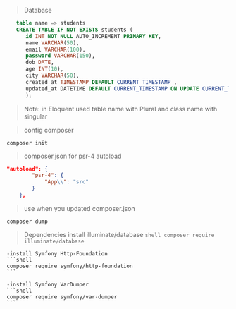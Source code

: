 > Database
```sql
   table name => students
   CREATE TABLE IF NOT EXISTS students (
      id INT NOT NULL AUTO_INCREMENT PRIMARY KEY,
      name VARCHAR(50),
      email VARCHAR(100),
      password VARCHAR(150),
      dob DATE,
      age INT(10),
      city VARCHAR(50),
      created_at TIMESTAMP DEFAULT CURRENT_TIMESTAMP ,
      updated_at DATETIME DEFAULT CURRENT_TIMESTAMP ON UPDATE CURRENT_TIMESTAMP
      );
```

> Note: in Eloquent used table name with Plural and class name with singular

> config composer 
```shell
composer init
```

> composer.json for psr-4 autoload
```json
"autoload": {
        "psr-4": {
            "App\\": "src"
        }
    },
```

> use when you updated composer.json
```shell
composer dump
```

> Dependencies
    install illuminate/database
    ```shell
    composer require illuminate/database
    ```

    -install Symfony Http-Foundation
    ```shell
    composer require symfony/http-foundation
    ```

    -install Symfony VarDumper
    ```shell
    composer require symfony/var-dumper
    ```